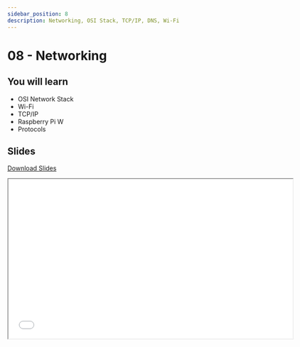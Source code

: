 ```yaml
---
sidebar_position: 8
description: Networking, OSI Stack, TCP/IP, DNS, Wi-Fi
---
```


# 08 - Networking

## You will learn

- OSI Network Stack
- Wi-Fi
- TCP/IP
- Raspberry Pi W
- Protocols

## Slides

[Download Slides](/slides/08/ma-08.pdf)

<iframe src="/slides/08" width="640" height="360"></iframe>
